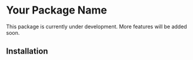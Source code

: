 # Your Package Name

This package is currently under development. More features will be added soon.

## Installation